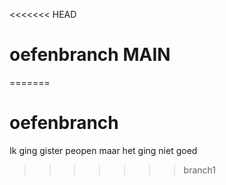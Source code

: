<<<<<<< HEAD
# oefenbranch MAIN
=======
# oefenbranch



Ik ging gister peopen maar het ging niet goed
>>>>>>> branch1
